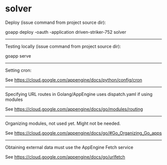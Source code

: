 solver
======
Deploy (issue command from project source dir):

goapp deploy -oauth -application driven-striker-752 solver
***

Testing locally (issue command from project source dir):

goapp serve
***

Setting cron:

See https://cloud.google.com/appengine/docs/python/config/cron

***

Specifying URL routes in Golang/AppEngine uses dispatch.yaml if using modules

See https://cloud.google.com/appengine/docs/go/modules/routing

***

Organizing modules, not used yet. Might not be needed.

See https://cloud.google.com/appengine/docs/go/#Go_Organizing_Go_apps

***
Obtaining external data must use the AppEngine Fetch service

See https://cloud.google.com/appengine/docs/go/urlfetch


